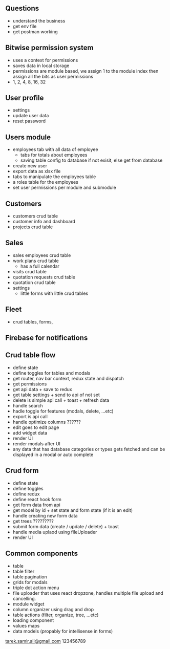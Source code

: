 ## Questions

- understand the business
- get env file
- get postman working

## Bitwise permission system

- uses a context for permissions
- saves data in local storage
- permissions are module based, we assign 1 to the module index then assign all the bits as user permissions
- 1, 2, 4, 8, 16, 32

## User profile

- settings
- update user data
- reset password

## Users module

- employees tab with all data of employee
	- tabs for totals about employees
	- saving table config to database if not exisit, else get from database
- create new user
- export data as xlsx file
- tabs to manipulate the employees table
- a roles table for the employees
- set user permissions per module and submodule

## Customers

- customers crud table
- customer info and dashboard
- projects crud table

## Sales

- sales employees crud table
- work plans crud table
	- has a full calendar
- visits crud table
- quotation requests crud table
- quotation crud table
- settings
	- little forms with little crud tables

## Fleet

- crud tables, forms,

## Firebase for notifications

## Crud table flow

- define state
- define toggles for tables and modals
- get router, nav bar context, redux state and dispatch
- get permissions
- get api data + save to redux
- get table settings + send to api of not set
- delete is simple api call + toast + refresh data
- handle search
- hadle toggle for features (modals, delete, …etc)
- export is api call
- handle optimize columns ??????
- edit goes to edit page
- add widget data
- render UI
- render modals after UI
- any data that has database categories or types gets fetched and can be displayed in a modal or auto complete

## Crud form

- define state
- define toggles
- define redux
- define react hook form
- get form data from api
- get model by id + set state and form state (if it is an edit)
- handle creating new form data
- get trees ?????????
- submit form data (create / update / delete) + toast
- handle media uplaod using fileUploader
- render UI

## Common components

- table
- table filter
- table pagination
- grids for modals
- triple dot action menu
- file uploader that uses react dropzone, handles multiple file upload and cancelling.
- module widget
- column organizer using drag and drop
- table actions (filter, organize, tree, …etc)
- loading component
- values maps
- data models (propably for intellisense in forms)


tarek.samir.ali@gmail.com
123456789
